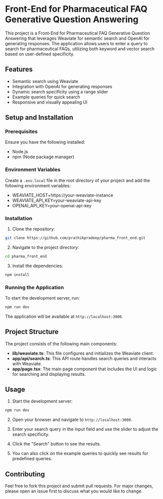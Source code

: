 # Front-End for Pharmaceutical FAQ Generative Question Answering

This project is a Front-End for Pharmaceutical FAQ Generative Question Answering that leverages Weaviate for semantic search and OpenAI for generating responses. The application allows users to enter a query to search for pharmaceutical FAQs, utilizing both keyword and vector search based on user-defined specificity.

## Features

- Semantic search using Weaviate
- Integration with OpenAI for generating responses
- Dynamic search specificity using a range slider
- Example queries for quick search
- Responsive and visually appealing UI

## Setup and Installation

### Prerequisites

Ensure you have the following installed:

- Node.js
- npm (Node package manager)

### Environment Variables

Create a `.env.local` file in the root directory of your project and add the following environment variables:

- WEAVIATE_HOST=https://your-weaviate-instance
- WEAVIATE_API_KEY=your-weaviate-api-key
- OPENAI_API_KEY=your-openai-api-key


### Installation

1. Clone the repository:
```sh
git clone https://github.com/prathikpradeep/pharma_front_end.git
```

2. Navigate to the project directory:
```sh
cd pharma_front_end
```

3. Install the dependencies:
```sh
npm install
```


### Running the Application

To start the development server, run:
```sh
npm run dev
```
The application will be available at `http://localhost:3000`.

## Project Structure

The project consists of the following main components:

- **lib/weaviate.ts**: This file configures and initializes the Weaviate client.
- **app/api/search.ts**: This API route handles search queries and interacts with Weaviate.
- **app/page.tsx**: The main page component that includes the UI and logic for searching and displaying results.

## Usage

1. Start the development server:

```sh
npm run dev
```

2. Open your browser and navigate to `http://localhost:3000`.

3. Enter your search query in the input field and use the slider to adjust the search specificity.

4. Click the "Search" button to see the results.

5. You can also click on the example queries to quickly see results for predefined queries.

## Contributing

Feel free to fork this project and submit pull requests. For major changes, please open an issue first to discuss what you would like to change.
